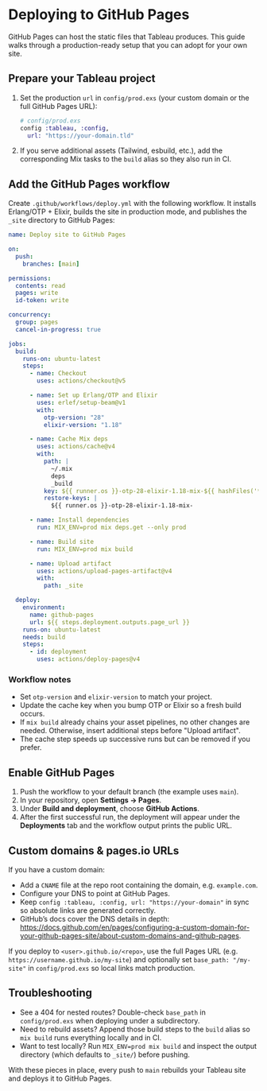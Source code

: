 # Deploying to GitHub Pages

GitHub Pages can host the static files that Tableau produces. This guide walks through a production-ready setup that you can adopt for your own site.

## Prepare your Tableau project

1. Set the production `url` in `config/prod.exs` (your custom domain or the full GitHub Pages URL):

   ```elixir
   # config/prod.exs
   config :tableau, :config,
     url: "https://your-domain.tld"
   ```

2. If you serve additional assets (Tailwind, esbuild, etc.), add the corresponding Mix tasks to the `build` alias so they also run in CI.

## Add the GitHub Pages workflow

Create `.github/workflows/deploy.yml` with the following workflow. It installs Erlang/OTP + Elixir, builds the site in production mode, and publishes the `_site` directory to GitHub Pages:

```yaml
name: Deploy site to GitHub Pages

on:
  push:
    branches: [main]

permissions:
  contents: read
  pages: write
  id-token: write

concurrency:
  group: pages
  cancel-in-progress: true

jobs:
  build:
    runs-on: ubuntu-latest
    steps:
      - name: Checkout
        uses: actions/checkout@v5

      - name: Set up Erlang/OTP and Elixir
        uses: erlef/setup-beam@v1
        with:
          otp-version: "28"
          elixir-version: "1.18"

      - name: Cache Mix deps
        uses: actions/cache@v4
        with:
          path: |
            ~/.mix
            deps
            _build
          key: ${{ runner.os }}-otp-28-elixir-1.18-mix-${{ hashFiles('**/mix.lock') }}
          restore-keys: |
            ${{ runner.os }}-otp-28-elixir-1.18-mix-

      - name: Install dependencies
        run: MIX_ENV=prod mix deps.get --only prod

      - name: Build site
        run: MIX_ENV=prod mix build

      - name: Upload artifact
        uses: actions/upload-pages-artifact@v4
        with:
          path: _site

  deploy:
    environment:
      name: github-pages
      url: ${{ steps.deployment.outputs.page_url }}
    runs-on: ubuntu-latest
    needs: build
    steps:
      - id: deployment
        uses: actions/deploy-pages@v4
```

### Workflow notes

- Set `otp-version` and `elixir-version` to match your project.
- Update the cache key when you bump OTP or Elixir so a fresh build occurs.
- If `mix build` already chains your asset pipelines, no other changes are needed. Otherwise, insert additional steps before "Upload artifact".
- The cache step speeds up successive runs but can be removed if you prefer.

## Enable GitHub Pages

1. Push the workflow to your default branch (the example uses `main`).
2. In your repository, open **Settings → Pages**.
3. Under **Build and deployment**, choose **GitHub Actions**.
4. After the first successful run, the deployment will appear under the **Deployments** tab and the workflow output prints the public URL.

## Custom domains & pages.io URLs

If you have a custom domain:

- Add a `CNAME` file at the repo root containing the domain, e.g. `example.com`.
- Configure your DNS to point at GitHub Pages.
- Keep `config :tableau, :config, url: "https://your-domain"` in sync so absolute links are generated correctly.
- GitHub’s docs cover the DNS details in depth: <https://docs.github.com/en/pages/configuring-a-custom-domain-for-your-github-pages-site/about-custom-domains-and-github-pages>.

If you deploy to `<user>.github.io/<repo>`, use the full Pages URL (e.g. `https://username.github.io/my-site`) and optionally set `base_path: "/my-site"` in `config/prod.exs` so local links match production.

## Troubleshooting

- See a 404 for nested routes? Double-check `base_path` in `config/prod.exs` when deploying under a subdirectory.
- Need to rebuild assets? Append those build steps to the `build` alias so `mix build` runs everything locally and in CI.
- Want to test locally? Run `MIX_ENV=prod mix build` and inspect the output directory (which defaults to  `_site/`) before pushing.

With these pieces in place, every push to `main` rebuilds your Tableau site and deploys it to GitHub Pages.
